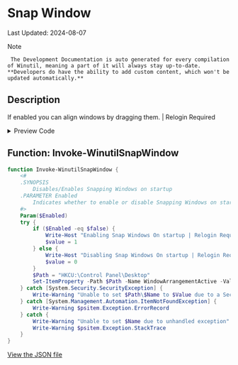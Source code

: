 # Snap Window

Last Updated: 2024-08-07


> [!NOTE]
     The Development Documentation is auto generated for every compilation of Winutil, meaning a part of it will always stay up-to-date. **Developers do have the ability to add custom content, which won't be updated automatically.**
## Description

If enabled you can align windows by dragging them. | Relogin Required

<!-- BEGIN CUSTOM CONTENT -->

<!-- END CUSTOM CONTENT -->

<details>
<summary>Preview Code</summary>

```json
{
  "Content": "Snap Window",
  "Description": "If enabled you can align windows by dragging them. | Relogin Required",
  "category": "Customize Preferences",
  "panel": "2",
  "Order": "a104_",
  "Type": "Toggle",
  "link": "https://christitustech.github.io/Winutil/dev/tweaks/Customize-Preferences/SnapWindow"
}
```

</details>

## Function: Invoke-WinutilSnapWindow

```powershell
function Invoke-WinutilSnapWindow {
    <#
    .SYNOPSIS
        Disables/Enables Snapping Windows on startup
    .PARAMETER Enabled
        Indicates whether to enable or disable Snapping Windows on startup
    #>
    Param($Enabled)
    try {
        if ($Enabled -eq $false) {
            Write-Host "Enabling Snap Windows On startup | Relogin Required"
            $value = 1
        } else {
            Write-Host "Disabling Snap Windows On startup | Relogin Required"
            $value = 0
        }
        $Path = "HKCU:\Control Panel\Desktop"
        Set-ItemProperty -Path $Path -Name WindowArrangementActive -Value $value
    } catch [System.Security.SecurityException] {
        Write-Warning "Unable to set $Path\$Name to $Value due to a Security Exception"
    } catch [System.Management.Automation.ItemNotFoundException] {
        Write-Warning $psitem.Exception.ErrorRecord
    } catch {
        Write-Warning "Unable to set $Name due to unhandled exception"
        Write-Warning $psitem.Exception.StackTrace
    }
}

```


<!-- BEGIN SECOND CUSTOM CONTENT -->

<!-- END SECOND CUSTOM CONTENT -->


[View the JSON file](https://github.com/ChrisTitusTech/Winutil/tree/main/config/tweaks.json)

